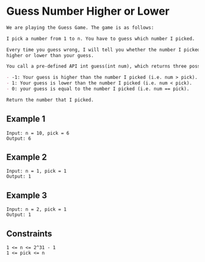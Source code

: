 # Guess Number Higher or Lower

```md
We are playing the Guess Game. The game is as follows:

I pick a number from 1 to n. You have to guess which number I picked.

Every time you guess wrong, I will tell you whether the number I picked is
higher or lower than your guess.

You call a pre-defined API int guess(int num), which returns three possible results:

- -1: Your guess is higher than the number I picked (i.e. num > pick).
- 1: Your guess is lower than the number I picked (i.e. num < pick).
- 0: your guess is equal to the number I picked (i.e. num == pick).

Return the number that I picked.
```

## Example 1

```
Input: n = 10, pick = 6
Output: 6
```

## Example 2

```
Input: n = 1, pick = 1
Output: 1
```

## Example 3

```
Input: n = 2, pick = 1
Output: 1
```

## Constraints

```
1 <= n <= 2^31 - 1
1 <= pick <= n
```
